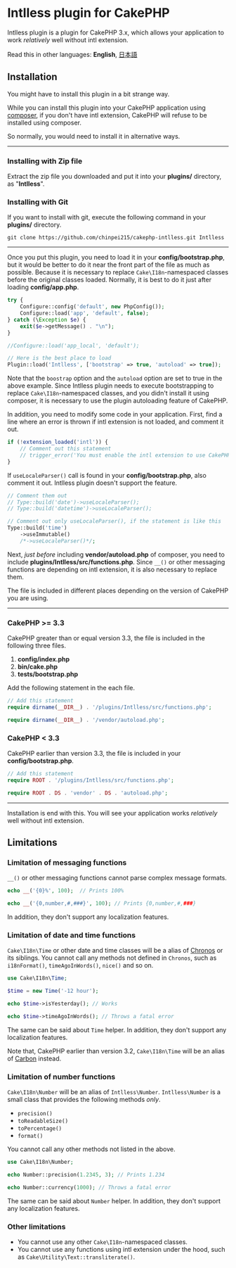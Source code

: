 # Intlless plugin for CakePHP

Intlless plugin is a plugin for CakePHP 3.x, which allows your application to work *relatively* well without intl extension.

Read this in other languages: **English**, [日本語](README.ja.md)

## Installation

You might have to install this plugin in a bit strange way.

While you can install this plugin into your CakePHP application using [composer](http://getcomposer.org),
if you don't have intl extension, CakePHP will refuse to be installed using composer.

So normally, you would need to install it in alternative ways.

----
### Installing with Zip file
Extract the zip file you downloaded and put it into your **plugins/** directory, as "**Intlless**".

### Installing with Git
If you want to install with git, execute the following command in your **plugins/** directory.

```
git clone https://github.com/chinpei215/cakephp-intlless.git Intlless
```
----

Once you put this plugin, you need to load it in your **config/bootstrap.php**, but it would be better to do it near the front part of the file as much as possible.
Because it is necessary to replace `Cake\I18n`-namespaced classes before the original classes loaded. Normally, it is best to do it just after loading **config/app.php**.

```php
try {
    Configure::config('default', new PhpConfig());
    Configure::load('app', 'default', false);
} catch (\Exception $e) {
    exit($e->getMessage() . "\n");
}

//Configure::load('app_local', 'default');

// Here is the best place to load
Plugin::load('Intlless', ['bootstrap' => true, 'autoload' => true]);
```
Note that the `boostrap` option and the `autoload` option are set to true in the above example.
Since Intlless plugin needs to execute bootstrapping to replace `Cake\I18n`-namespaced classes,
and you didn't install it using composer, it is necessary to use the plugin autoloading feature of CakePHP.

In addition, you need to modify some code in your application.
First, find a line where an error is thrown if intl extension is not loaded, and comment it out.

```php
if (!extension_loaded('intl')) {
    // Comment out this statement
    // trigger_error('You must enable the intl extension to use CakePHP.', E_USER_ERROR);
}
```

If `useLocaleParser()` call is found in your **config/bootstrap.php**, also comment it out.
Intlless plugin doesn't support the feature.

```php
// Comment them out
// Type::build('date')->useLocaleParser();
// Type::build('datetime')->useLocaleParser();

// Comment out only useLocaleParser(), if the statement is like this
Type::build('time')
    ->useImmutable()
    /*->useLocaleParser()*/;
```

Next, *just before* including **vendor/autoload.php**  of composer, you need to include **plugins/Intlless/src/functions.php**.
Since `__()` or other messaging functions are depending on intl extension, it is also necessary to replace them.

The file is included in different places depending on the version of CakePHP you are using.

----
### CakePHP &gt;= 3.3

CakePHP greater than or equal version 3.3, the file is included in the following three files.

1. **config/index.php**
2. **bin/cake.php**
3. **tests/bootstrap.php**

Add the following statement in the each file.

```php
// Add this statement
require dirname(__DIR__) . '/plugins/Intlless/src/functions.php';

require dirname(__DIR__) . '/vendor/autoload.php';
```

### CakePHP &lt; 3.3

CakePHP earlier than version 3.3, the file is included in your **config/bootstrap.php**.

```php
// Add this statement
require ROOT . '/plugins/Intlless/src/functions.php';

require ROOT . DS . 'vendor' . DS . 'autoload.php';
```
----

Installation is end with this. You will see your application works *relatively* well without intl extension.

## Limitations

### Limitation of messaging functions

`__()` or other messaging functions cannot parse complex message formats.

```php
echo __('{0}%', 100);  // Prints 100%

echo __('{0,number,#,###}', 100); // Prints {0,number,#,###}
```

In addition, they don't support any localization features.

### Limitation of date and time functions

`Cake\I18n\Time` or other date and time classes will be a alias of [Chronos](http://book.cakephp.org/3.0/en/chronos.html) or its siblings.
You cannot call any methods not defined in `Chronos`, such as `i18nFormat()`, `timeAgoInWords()`, `nice()` and so on.

```php
use Cake\I18n\Time;

$time = new Time('-12 hour');

echo $time->isYesterday(); // Works

echo $time->timeAgoInWords(); // Throws a fatal error
```

The same can be said about `Time` helper. In addition, they don't support any localization features.

Note that, CakePHP earlier than version 3.2, `Cake\I18n\Time` will be an alias of [Carbon](http://carbon.nesbot.com/) instead.

### Limitation of number functions

`Cake\I18n\Number` will be an alias of `Intlless\Number`.
`Intlless\Number` is a small class that provides the following methods *only*.

- `precision()`
- `toReadableSize()`
- `toPercentage()`
- `format()`

You cannot call any other methods not listed in the above.
```php
use Cake\I18n\Number;

echo Number::precision(1.2345, 3); // Prints 1.234

echo Number::currency(1000); // Throws a fatal error
```

The same can be said about `Number` helper. In addition, they don't support any localization features.

### Other limitations

- You cannot use any other `Cake\I18n`-namespaced classes.
- You cannot use any functions using intl extension under the hood, such as `Cake\Utility\Text::transliterate()`.
